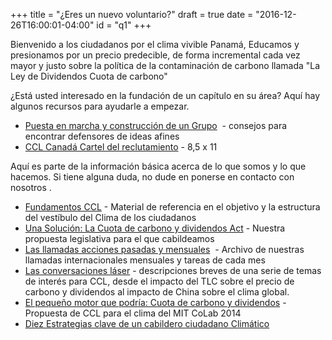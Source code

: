 +++
title = "¿Eres un nuevo voluntario?"
draft = true
date = "2016-12-26T16:00:01-04:00"
id = "q1"
+++

Bienvenido a los ciudadanos por el clima vivible Panamá, Educamos y presionamos por un precio predecible, de forma incremental cada vez mayor y justo sobre la política de la contaminación de carbono llamada "La Ley de Dividendos Cuota de carbono"

¿Está usted interesado en la fundación de un capítulo en su área? Aquí hay algunos recursos para ayudarle a empezar.

* [Puesta en marcha y construcción de un Grupo](https://canada.citizensclimatelobby.org/wp-content/uploads/sites/8/converted_files/default/files/files/Starting%20and%20Building%20a%20CCL%20Group%20Canada%20January%202013.pdf)  - consejos para encontrar defensores de ideas afines
* [CCL Canadá Cartel del reclutamiento](https://canada.citizensclimatelobby.org/wp-content/uploads/sites/8/converted_files/default/files/files/CCCL%20recruitment%20poster.pdf) - 8,5 x 11

Aquí es parte de la información básica acerca de lo que somos y lo que hacemos. Si tiene alguna duda, no dude en ponerse en contacto con nosotros .

* [Fundamentos CCL](https://canada.citizensclimatelobby.org/wp-content/uploads/sites/8/converted_files/default/files/files/CCL%20Support%20Kit%20Canada.pdf) - Material de referencia en el objetivo y la estructura del vestíbulo del Clima de los ciudadanos
* [Una Solución: La Cuota de carbono y dividendos Act](https://canada.citizensclimatelobby.org/wp-content/uploads/sites/8/2015/09/CCLCC_CFDPolicyAug-2015.pdf) - Nuestra propuesta legislativa para el que cabildeamos
* [Las llamadas acciones pasadas y mensuales](https://canada.citizensclimatelobby.org/monthly-actions/)  - Archivo de nuestras llamadas internacionales mensuales y tareas de cada mes
* [Las conversaciones láser](https://canada.citizensclimatelobby.org/laser-talks/) - descripciones breves de una serie de temas de interés para CCL, desde el impacto del TLC sobre el precio de carbono y dividendos al impacto de China sobre el clima global.
* [El pequeño motor que podría: Cuota de carbono y dividendos](http://climatecolab.org:18081/plans/-/plans/contestId/1300404/planId/2802) - Propuesta de CCL para el clima del MIT CoLab 2014
* [Diez Estrategias clave de un cabildero ciudadano Climático](https://canada.citizensclimatelobby.org/wp-content/uploads/sites/8/converted_files/default/files/images/ResWhatWeDoPoster.pdf)